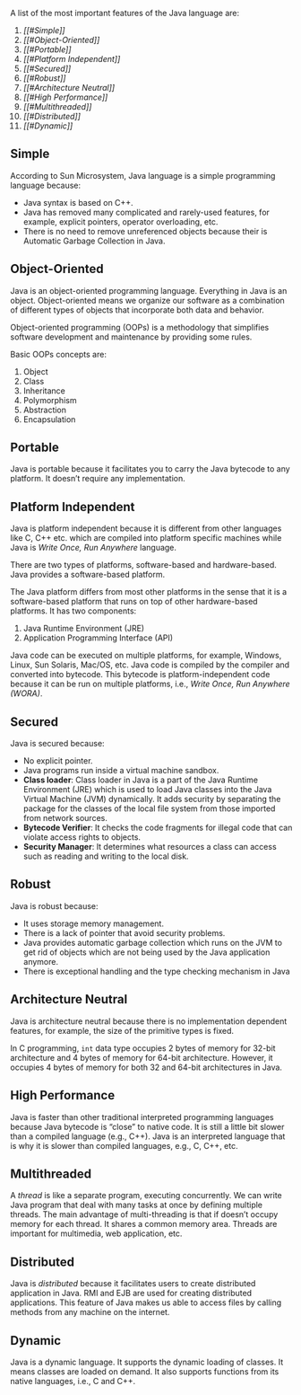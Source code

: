 A list of the most important features of the Java language are:
1. *[[#Simple]]*
2. *[[#Object-Oriented]]*
3. *[[#Portable]]*
4. *[[#Platform Independent]]*
5. *[[#Secured]]*
6. *[[#Robust]]*
7. *[[#Architecture Neutral]]*
8. *[[#High Performance]]*
9. *[[#Multithreaded]]*
10. *[[#Distributed]]*
11. *[[#Dynamic]]*

## Simple

According to Sun Microsystem, Java language is a simple programming language because:
- Java syntax is based on C++.
- Java has removed many complicated and rarely-used features, for example, explicit pointers, operator overloading, etc.
- There is no need to remove unreferenced objects because their is Automatic Garbage Collection in Java.

## Object-Oriented

Java is an object-oriented programming language. Everything in Java is an object. Object-oriented means we organize our software as a combination of different types of objects that incorporate both data and behavior.

Object-oriented programming (OOPs) is a methodology that simplifies software development and maintenance by providing some rules.

Basic OOPs concepts are:
1. Object
2. Class
3. Inheritance
4. Polymorphism
5. Abstraction
6. Encapsulation

## Portable

Java is portable because it facilitates you to carry the Java bytecode to any platform. It doesn’t require any implementation.

## Platform Independent

Java is platform independent because it is different from other languages like C, C++ etc. which are compiled into platform specific machines while Java is *Write Once, Run Anywhere* language.

There are two types of platforms, software-based and hardware-based. Java provides a software-based platform.

The Java platform differs from most other platforms in the sense that it is a software-based platform that runs on top of other hardware-based platforms. It has two components:
1. Java Runtime Environment (JRE)
2. Application Programming Interface (API)

Java code can be executed on multiple platforms, for example, Windows, Linux, Sun Solaris, Mac/OS, etc. Java code is compiled by the compiler and converted into bytecode. This bytecode is platform-independent code because it can be run on multiple platforms, i.e., *Write Once, Run Anywhere (WORA)*.  

## Secured

Java is secured because:
- No explicit pointer.
- Java programs run inside a virtual machine sandbox.
- **Class loader**: Class loader in Java is a part of the Java Runtime Environment (JRE) which is used to load Java classes into the Java Virtual Machine (JVM) dynamically. It adds security by separating the package for the classes of the local file system from those imported from network sources.
- **Bytecode Verifier**: It checks the code fragments for illegal code that can violate access rights to objects.
- **Security Manager**: It determines what resources a class can access such as reading and writing to the local disk.

## Robust

Java is robust because:
- It uses storage memory management.
- There is a lack of pointer that avoid security problems.
- Java provides automatic garbage collection which runs on the JVM to get rid of objects which are not being used by the Java application anymore.
- There is exceptional handling and the type checking mechanism in Java

## Architecture Neutral

Java is architecture neutral because there is no implementation dependent features, for example, the size of the primitive types is fixed.

In C programming, `int` data type occupies 2 bytes of memory for 32-bit architecture and 4 bytes of memory for 64-bit architecture. However, it occupies 4 bytes of memory for both 32 and 64-bit architectures in Java.


## High Performance

Java is faster than other traditional interpreted programming languages because Java bytecode is “close” to native code. It is still a little bit slower than a compiled language (e.g., C++). Java is an interpreted language that is why it is slower than compiled languages, e.g., C, C++, etc.

## Multithreaded

A *thread* is like a separate program, executing concurrently. We can write Java program that deal with many tasks at once by defining multiple threads. The main advantage of multi-threading is that if doesn’t occupy memory for each thread. It shares a common memory area. Threads are important for multimedia, web application, etc.

## Distributed

Java is *distributed* because it facilitates users to create distributed application in Java. RMI and EJB are used for creating distributed applications. This feature of Java makes us able to access files by calling methods from any machine on the internet.

## Dynamic

Java is a dynamic language. It supports the dynamic loading of classes. It means classes are loaded on demand. It also supports functions from its native languages, i.e., C and C++.